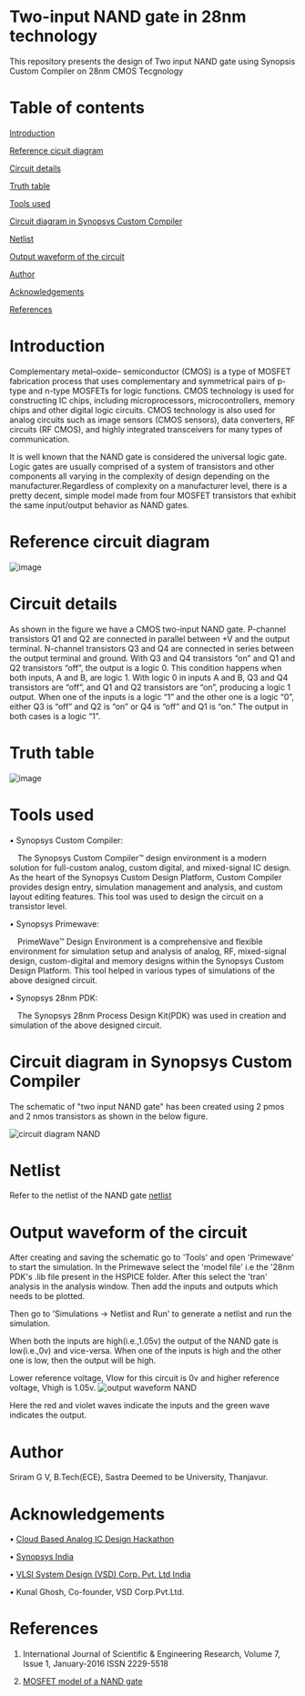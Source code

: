  #  Two-input NAND gate in 28nm technology
This repository presents the design of Two input NAND gate using Synopsis Custom Compiler on 28nm CMOS Tecgnology
# Table of contents
[Introduction](https://github.com/Sriram68/two-input-NANDgate/blob/main/README.md#introduction)

[Reference cicuit diagram](https://github.com/Sriram68/two-input-NANDgate#reference-circuit-diagram)

[Circuit details](https://github.com/Sriram68/two-input-NANDgate#circuit-details)

[Truth table](https://github.com/Sriram68/two-input-NANDgate/blob/main/README.md#truth-table)

[Tools used](https://github.com/Sriram68/two-input-NANDgate/blob/main/README.md#tools-used)

[Circuit diagram in Synopsys Custom Compiler](https://github.com/Sriram68/two-input-NANDgate/blob/main/README.md#circuit-diagram-in-synopsys-custom-compiler)

[Netlist](https://github.com/Sriram68/two-input-NANDgate/blob/main/README.md#netlist)

[Output waveform of the circuit](https://github.com/Sriram68/two-input-NANDgate/blob/main/README.md#output-waveform-of-the-circuit)

[Author](https://github.com/Sriram68/two-input-NANDgate/blob/main/README.md#author)

[Acknowledgements](https://github.com/Sriram68/two-input-NANDgate/blob/main/README.md#acknowledgements)

[References](https://github.com/Sriram68/two-input-NANDgate/blob/main/README.md#references)

# Introduction
   Complementary metal–oxide–
semiconductor (CMOS) is a type of MOSFET
fabrication process that uses complementary and
symmetrical pairs of p-type and n-type MOSFETs
for logic functions. CMOS technology is used for
constructing IC chips, including microprocessors,
microcontrollers, memory chips and other digital
logic circuits. CMOS technology is also used for
analog circuits such as image sensors (CMOS
sensors), data converters, RF circuits (RF
CMOS), and highly integrated transceivers for
many types of communication.

It is well known that the NAND gate is considered the universal logic gate. Logic gates are usually comprised of a system of transistors and other components all varying in the complexity of design depending on the manufacturer.Regardless of complexity on a manufacturer level, there is a pretty decent, simple model made from four MOSFET transistors that exhibit the same input/output behavior as NAND gates.
# Reference circuit diagram
![image](https://user-images.githubusercontent.com/100473775/155977790-f91fabbf-01cc-422f-998c-af3a539cf38b.png)
# Circuit details
As shown in the figure we have a CMOS two-input NAND
gate. P-channel transistors Q1 and Q2 are
connected in parallel between +V and the output
terminal. N-channel transistors Q3 and Q4 are
connected in series between the output terminal
and ground. With Q3 and Q4 transistors “on” and
Q1 and Q2 transistors “off”, the output is a logic
0. This condition happens when both inputs, A
and B, are logic 1.
With logic 0 in inputs A and B, Q3 and Q4
transistors are “off”, and Q1 and Q2 transistors
are “on”, producing a logic 1 output.
When one of the inputs is a logic “1” and the
other one is a logic “0”, either Q3 is “off” and Q2
is “on” or Q4 is “off” and Q1 is “on.” The output
in both cases is a logic “1”.
# Truth table
![image](https://user-images.githubusercontent.com/100473775/155979567-eb7ce9dc-68f0-4985-a433-2292b0ae5cbe.png)
# Tools used
• Synopsys Custom Compiler:

 The Synopsys Custom Compiler™ design environment is a modern solution for full-custom analog, custom digital, and mixed-signal IC design. As the heart of the Synopsys Custom Design Platform, Custom Compiler provides design entry, simulation management and analysis, and custom layout editing features. This tool was used to design the circuit on a transistor level.

• Synopsys Primewave:

 PrimeWave™ Design Environment is a comprehensive and flexible environment for simulation setup and analysis of analog, RF, mixed-signal design, custom-digital and memory designs within the Synopsys Custom Design Platform. This tool helped in various types of simulations of the above designed circuit.

• Synopsys 28nm PDK:

 The Synopsys 28nm Process Design Kit(PDK) was used in creation and simulation of the above designed circuit.

 # Circuit diagram in Synopsys Custom Compiler
 
The schematic of "two input NAND gate" has been created using 2 pmos and 2 nmos transistors as shown in the below figure.


 ![circuit diagram NAND](https://user-images.githubusercontent.com/100473775/156037022-8d4d4da2-7315-450d-9943-69893bd65114.png)

 
 # Netlist
 Refer to the netlist of the NAND gate [netlist](https://github.com/Sriram68/two-input-NANDgate/blob/main/NAND.cir.out)
 
 # Output waveform of the circuit
 After creating and saving the schematic go to 'Tools' and open 'Primewave' to start the simulation. In the Primewave select the 'model file' i.e the '28nm PDK's .lib file present in the HSPICE folder. After this select the 'tran' analysis in the analysis window. Then add the inputs and outputs which needs to be plotted.
 
Then go to 'Simulations -> Netlist and Run' to generate a netlist and run the simulation.

When both the inputs are high(i.e.,1.05v) the output of the NAND gate is low(i.e.,0v) and vice-versa. When one of the inputs is high and the other one is low, then the output will be high.

Lower reference voltage, Vlow for this circuit is 0v and higher reference voltage, Vhigh is 1.05v.
 ![output waveform NAND](https://user-images.githubusercontent.com/100473775/156036923-d9ea5e16-abef-413e-aec3-c02d695bee6f.png)

 Here the red and violet waves indicate the inputs and the green wave indicates the output.
 # Author
 
 Sriram G V, B.Tech(ECE), Sastra Deemed to be University, Thanjavur.
 # Acknowledgements
• [Cloud Based Analog IC Design Hackathon](https://www.iith.ac.in/events/2022/02/15/Cloud-Based-Analog-IC-Design-Hackathon/)
 
• [Synopsys India](https://www.synopsys.com/)

• [VLSI System Design (VSD) Corp. Pvt. Ltd India](https://www.vlsisystemdesign.com/)

• Kunal Ghosh, Co-founder, VSD Corp.Pvt.Ltd.
# References
1. International Journal of Scientific &
Engineering Research, Volume 7, Issue 1,
January-2016 ISSN 2229-5518

2. [MOSFET model of a NAND gate](https://forum.digikey.com/t/a-mosfet-model-of-a-nand-gate/13998)


 
